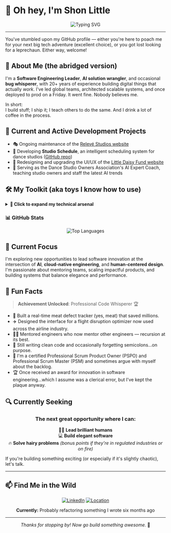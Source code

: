# 👋 Oh hey, I'm Shon Little

<div align="center">

![Typing SVG](https://readme-typing-svg.herokuapp.com?font=Fira+Code&pause=1000&color=2196F3&center=true&vCenter=true&width=435&lines=Software+Engineering+Leader;AI+Solution+Wrangler;Bug+Whisperer;20%2B+Years+of+Experience)

</div>

---

You've stumbled upon my GitHub profile — either you're here to poach me for your next big tech adventure (excellent choice), or you got lost looking for a leprechaun. Either way, welcome!

## 🚀 About Me (the abridged version)

I'm a **Software Engineering Leader**, **AI solution wrangler**, and occasional **bug whisperer**, with 20+ years of experience building digital things that actually _work_. I've led global teams, architected scalable systems, and once deployed to prod on a Friday. It went fine. Nobody believes me.

In short:  
I build stuff; I ship it; I teach others to do the same. And I drink a lot of coffee in the process.

## 🔨 Current and Active Development Projects

- 🎭 Ongoing maintenance of the [Relevé Studios website](https://relevestudios.com/)
- 📅 Developing **Studio Schedule**, an intelligent scheduling system for dance studios ([GitHub repo](https://github.com/shonlittle/studio-schedule))
- 🌼 Redesigning and upgrading the UI/UX of the [Little Daisy Fund website](http://littledaisy.org/)
- 🤖 Serving as the Dance Studio Owners Association's AI Expert Coach, teaching studio owners and staff the latest AI trends

## 🛠️ My Toolkit (aka toys I know how to use)

<details>
<summary><b>🔧 Click to expand my technical arsenal</b></summary>
<br>

| Category         | Technologies                                                                                                                                                |
| ---------------- | ----------------------------------------------------------------------------------------------------------------------------------------------------------- |
| **Languages**    | JavaScript/TypeScript, Python, SQL, Java, Go, C#, PHP, VB, HTML, CSS, (and the tears of legacy VBA)                                                         |
| **Frontend**     | React.js, Angular, D3.js, Redux, Material UI, Bootstrap, LESS, Sass, Material Design, and jQuery...because I've been coding since dinosaurs roamed the DOM. |
| **Backend**      | Django REST Framework, FastAPI, Flask, Node.js, Express, Spring Boot, ASP.NET                                                                               |
| **Databases**    | PostgreSQL, MongoDB, MySQL, Microsoft SQL Server, SQLite, Neo4j, Redshift, Redis, and a hint of Microsoft Access nostalgia.                                 |
| **Cloud**        | AWS, GCP, and Azure — I'm cloud-agnostic.                                                                                                                   |
| **DevOps**       | Git, GitHub, GitHub Actions, CircleCI, Docker, Docker Compose, and Kubernetes.                                                                              |
| **API**          | REST and GraphQL.                                                                                                                                           |
| **Security**     | OAuth 2.0 and JWT.                                                                                                                                          |
| **Data & BI**    | Alteryx, Business Intelligence, Performance Metrics, Data Analytics and Database Management.                                                                |
| **AI/LLM Tools** | LangChain, Pinecone, LLMs, and RAGs — all wrapped in a candy-coded shell.                                                                                   |
| **Buzzwords**    | MVP, ROI, LOL                                                                                                                                               |

</details>

### 📊 GitHub Stats

<div align="center">

<!-- ![GitHub Stats](https://github-readme-stats.vercel.app/api?username=shonlittle&show_icons=true&theme=tokyonight&hide_border=true&count_private=true) -->

![Top Languages](https://github-readme-stats.vercel.app/api/top-langs/?username=shonlittle&layout=compact&theme=tokyonight&hide_border=true)

</div>

## 🎯 Current Focus

I'm exploring new opportunities to lead software innovation at the intersection of **AI**, **cloud-native engineering**, and **human-centered design**. I'm passionate about mentoring teams, scaling impactful products, and building systems that balance elegance and performance.

## 🎉 Fun Facts

> **Achievement Unlocked**: Professional Code Whisperer 🏆

- 🥩 Built a real-time meat defect tracker (yes, meat) that saved millions.
- ✈️ Designed the interface for a flight disruption optimizer now used across the airline industry.
- 👨‍🏫 Mentored engineers who now mentor other engineers — recursion at its best.
- 🧹 Still writing clean code and occasionally forgetting semicolons...on purpose.
- 📜 I'm a certified Professional Scrum Product Owner (PSPO) and Professional Scrum Master (PSM) and sometimes argue with myself about the backlog.
- 🏆 Once received an award for innovation in software engineering...which I assume was a clerical error, but I've kept the plaque anyway.

## 🔍 Currently Seeking

<div align="center">

### The next great opportunity where I can:

🧑‍💼 **Lead brilliant humans**  
💻 **Build elegant software**  
🔥 **Solve hairy problems** _(bonus points if they're in regulated industries or on fire)_

</div>

If you're building something exciting (or especially if it's slightly chaotic), let's talk.

---

## 📫 Find Me in the Wild

<div align="center">

[![LinkedIn](https://img.shields.io/badge/LinkedIn-0077B5?style=for-the-badge&logo=linkedin&logoColor=white)](https://www.linkedin.com/in/shonlittle/)
[![Location](https://img.shields.io/badge/Location-Los%20Angeles%2C%20CA-FF6B6B?style=for-the-badge&logo=google-maps&logoColor=white)]()

**Currently:** Probably refactoring something I wrote six months ago

</div>

---

<div align="center">

<!-- ![Profile Views](https://komarev.com/ghpvc/?username=shonlittle&color=blueviolet&style=flat-square&label=Profile+Views) -->

_Thanks for stopping by! Now go build something awesome._ 🚀

</div>

